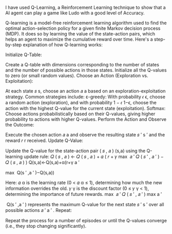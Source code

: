 I have used Q-Learning, a Reinforcement Learning technique to show that a AI agent can play a game like Ludo with a good level of Accuracy.

Q-learning is a model-free reinforcement learning algorithm used to find the optimal action-selection policy for a given finite Markov decision process (MDP). It does so by learning the value of the state-action pairs, which helps an agent to maximize the cumulative reward over time. Here's a step-by-step explanation of how Q-learning works:

Initialize Q-Table:

Create a Q-table with dimensions corresponding to the number of states and the number of possible actions in those states.
Initialize all the Q-values to zero (or small random values).
Choose an Action (Exploration vs. Exploitation):

At each state 
𝑠
s, choose an action 
𝑎
a based on an exploration-exploitation strategy. Common strategies include:
ε-greedy: With probability 
𝜖
ϵ, choose a random action (exploration), and with probability 
1
−
𝜖
1−ϵ, choose the action with the highest Q-value for the current state (exploitation).
Softmax: Choose actions probabilistically based on their Q-values, giving higher probability to actions with higher Q-values.
Perform the Action and Observe the Outcome:

Execute the chosen action 
𝑎
a and observe the resulting state 
𝑠
′
s 
′
  and the reward 
𝑟
r received.
Update Q-Value:

Update the Q-value for the state-action pair 
(
𝑠
,
𝑎
)
(s,a) using the Q-learning update rule:
𝑄
(
𝑠
,
𝑎
)
←
𝑄
(
𝑠
,
𝑎
)
+
𝛼
(
𝑟
+
𝛾
max
⁡
𝑎
′
𝑄
(
𝑠
′
,
𝑎
′
)
−
𝑄
(
𝑠
,
𝑎
)
)
Q(s,a)←Q(s,a)+α(r+γ 
a 
′
 
max
​
 Q(s 
′
 ,a 
′
 )−Q(s,a))

Here:
𝛼
α is the learning rate (0 < 
𝛼
α ≤ 1), determining how much the new information overrides the old.
𝛾
γ is the discount factor (0 ≤ 
𝛾
γ < 1), determining the importance of future rewards.
max
⁡
𝑎
′
𝑄
(
𝑠
′
,
𝑎
′
)
max 
a 
′
 
​
 Q(s 
′
 ,a 
′
 ) represents the maximum Q-value for the next state 
𝑠
′
s 
′
  over all possible actions 
𝑎
′
a 
′
 .
Repeat:

Repeat the process for a number of episodes or until the Q-values converge (i.e., they stop changing significantly).
